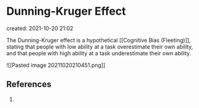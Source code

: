 # Dunning-Kruger Effect
created: 2021-10-20 21:02

The Dunning-Kruger effect is a hypothetical [[Cognitive Bias (Fleeting)]], stating that people with low ability at a task overestimate their own ability, and that people with high ability at a task underestimate their own ability.

![[Pasted image 20211020210451.png]]

## References
1. 